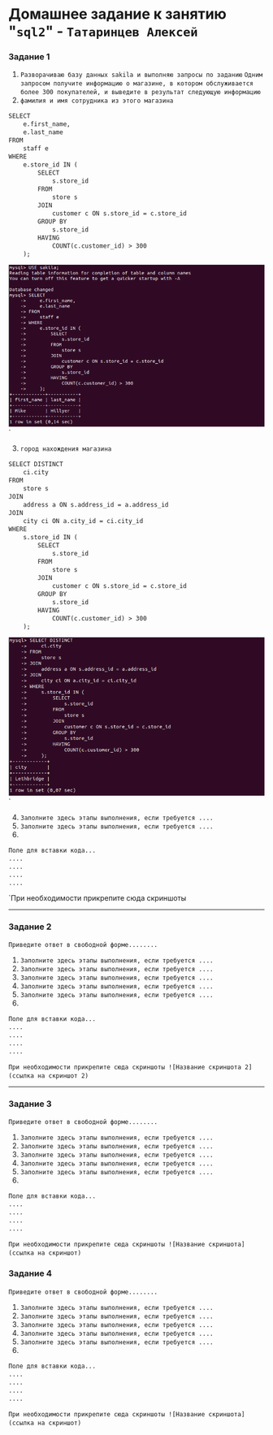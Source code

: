 # Домашнее задание к занятию "`sql2`" - `Татаринцев Алексей`



### Задание 1


1. `Разворачиваю базу данных sakila и выполняю запросы по заданию`
`Одним запросом получите информацию о магазине, в котором обслуживается более 300 покупателей, и выведите в результат следующую информацию`
2. `фамилия и имя сотрудника из этого магазина`
```
SELECT
    e.first_name,
    e.last_name
FROM
    staff e
WHERE
    e.store_id IN (
        SELECT
            s.store_id
        FROM
            store s
        JOIN
            customer c ON s.store_id = c.store_id
        GROUP BY
            s.store_id
        HAVING
            COUNT(c.customer_id) > 300
    );

```
![1](https://github.com/Foxbeerxxx/sql2/blob/main/img/img1.png)`

3. `город нахождения магазина`
```
SELECT DISTINCT
    ci.city
FROM
    store s
JOIN
    address a ON s.address_id = a.address_id
JOIN
    city ci ON a.city_id = ci.city_id
WHERE
    s.store_id IN (
        SELECT
            s.store_id
        FROM
            store s
        JOIN
            customer c ON s.store_id = c.store_id
        GROUP BY
            s.store_id
        HAVING
            COUNT(c.customer_id) > 300
    );

```
![2](https://github.com/Foxbeerxxx/sql2/blob/main/img/img2.png)`

4. `Заполните здесь этапы выполнения, если требуется ....`
5. `Заполните здесь этапы выполнения, если требуется ....`
6. 

```
Поле для вставки кода...
....
....
....
....
```

`При необходимости прикрепитe сюда скриншоты



---

### Задание 2

`Приведите ответ в свободной форме........`

1. `Заполните здесь этапы выполнения, если требуется ....`
2. `Заполните здесь этапы выполнения, если требуется ....`
3. `Заполните здесь этапы выполнения, если требуется ....`
4. `Заполните здесь этапы выполнения, если требуется ....`
5. `Заполните здесь этапы выполнения, если требуется ....`
6. 

```
Поле для вставки кода...
....
....
....
....
```

`При необходимости прикрепитe сюда скриншоты
![Название скриншота 2](ссылка на скриншот 2)`


---

### Задание 3

`Приведите ответ в свободной форме........`

1. `Заполните здесь этапы выполнения, если требуется ....`
2. `Заполните здесь этапы выполнения, если требуется ....`
3. `Заполните здесь этапы выполнения, если требуется ....`
4. `Заполните здесь этапы выполнения, если требуется ....`
5. `Заполните здесь этапы выполнения, если требуется ....`
6. 

```
Поле для вставки кода...
....
....
....
....
```

`При необходимости прикрепитe сюда скриншоты
![Название скриншота](ссылка на скриншот)`

### Задание 4

`Приведите ответ в свободной форме........`

1. `Заполните здесь этапы выполнения, если требуется ....`
2. `Заполните здесь этапы выполнения, если требуется ....`
3. `Заполните здесь этапы выполнения, если требуется ....`
4. `Заполните здесь этапы выполнения, если требуется ....`
5. `Заполните здесь этапы выполнения, если требуется ....`
6. 

```
Поле для вставки кода...
....
....
....
....
```

`При необходимости прикрепитe сюда скриншоты
![Название скриншота](ссылка на скриншот)`
